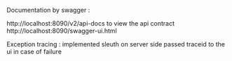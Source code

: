 
Documentation by swagger :

http://localhost:8090/v2/api-docs to view the api contract
http://localhost:8090/swagger-ui.html

Exception tracing :
implemented sleuth on server side
passed traceid to the ui in case of failure